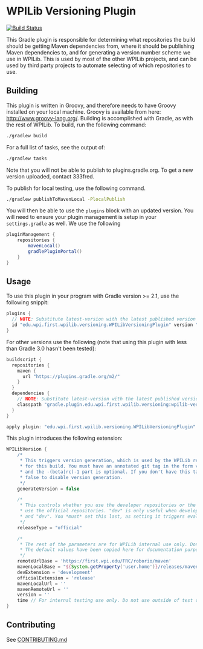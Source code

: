 # WPILib Versioning Plugin

[![Build Status](https://dev.azure.com/wpilib/BuildSupport/_apis/build/status/wpilibsuite.wpilib-version-plugin?branchName=master)](https://dev.azure.com/wpilib/BuildSupport/_build/latest?definitionId=31&branchName=master)

This Gradle plugin is responsible for determining what repositories the build should be getting Maven dependencies from, where it should be publishing Maven dependencies to, and for generating a version number scheme we use in WPILib. This is used by most of the other WPILib projects, and can be used by third party projects to automate selecting of which repositories to use.

## Building

This plugin is written in Groovy, and therefore needs to have Groovy installed on your local machine. Groovy is available from here: http://www.groovy-lang.org/. Building is accomplished with Gradle, as with the rest of WPILib. To build, run the following command:

```bash
./gradlew build
```

For a full list of tasks, see the output of:

```bash
./gradlew tasks
```

Note that you will not be able to publish to plugins.gradle.org. To get a new version uploaded, contact 333fred.

To publish for local testing, use the following command.
```bash
./gradlew publishToMavenLocal -PlocalPublish
```
You will then be able to use the `plugins` block with an updated version. You will need to ensure your plugin management is setup in your `settings.gradle` as well. We use the following
```groovy
pluginManagement {
    repositories {
        mavenLocal()
        gradlePluginPortal()
    }
}
```


## Usage

To use this plugin in your program with Gradle version >= 2.1, use the following snippit:

```gradle
plugins {
  // NOTE: Substitute latest-version with the latest published version
  id "edu.wpi.first.wpilib.versioning.WPILibVersioningPlugin" version "latest-version"
}
```

For other versions use the following (note that using this plugin with less than Gradle 3.0 hasn't been tested):

```gradle
buildscript {
  repositories {
    maven {
      url "https://plugins.gradle.org/m2/"
    }
  }
  dependencies {
    // NOTE: Substitute latest-version with the latest published version
    classpath "gradle.plugin.edu.wpi.first.wpilib.versioning:wpilib-version-plugin:latest-version"
  }
}

apply plugin: "edu.wpi.first.wpilib.versioning.WPILibVersioningPlugin"
```

This plugin introduces the following extension:


```gradle
WPILibVersion {
    /*
     * This triggers version generation, which is used by the WPILib repositories to generate the correct version number
     * for this build. You must have an annotated git tag in the form v1.0.0-(beta|rc)-1, where v1.0.0 is mandatory
     * and the -(beta|rc)-1 part is optional. If you don't have this tag, a warning message will be printed. Set to
     * false to disable version generation.
     */
    generateVersion = false

    /*
     * This controls whether you use the developer repositories or the release repositories. For competition, use should
     * use the official repositories. "dev" is only useful when developing with WPILib. Valid options are "official"
     * and "dev". You *must* set this last, as setting it triggers evaluation of the plugin.
     */
    releaseType = "official"

    /*
     * The rest of the parameters are for WPILib internal use only. Don't set them unless you know what you're doing.
     * The default values have been copied here for documentation purposes.
     */
    remoteUrlBase = 'https://first.wpi.edu/FRC/roborio/maven'
    mavenLocalBase = "${System.getProperty('user.home')}/releases/maven"
    devExtension = 'development'
    officialExtension = 'release'
    mavenLocalUrl = ''
    mavenRemoteUrl = ''
    version = ''
    time // For internal testing use only. Do not use outside of test code.
}
```

## Contributing

See [CONTRIBUTING.md](CONTRIBUTING.md)
